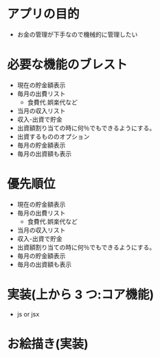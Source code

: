 # アプリの目的

- お金の管理が下手なので機械的に管理したい

# 必要な機能のブレスト

- 現在の貯金額表示
- 毎月の出費リスト
  - 食費代.娯楽代など
- 当月の収入リスト
- 収入-出資で貯金
- 出資額割り当ての時に何％でもできるようにする。
- 出資するもののオプション
- 毎月の貯金額表示
- 毎月の出資額も表示

# 優先順位

- 現在の貯金額表示
- 毎月の出費リスト
  - 食費代.娯楽代など
- 当月の収入リスト
- 収入-出資で貯金
- 出資額割り当ての時に何％でもできるようにする。
- 毎月の貯金額表示
- 毎月の出資額も表示

# 実装(上から 3 つ:コア機能)

- js or jsx

# お絵描き(実装)
